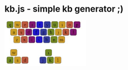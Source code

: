 # kb.js - simple kb generator ;) 
![kb.js](https://github.com/xmxstudio/kb.js/blob/main/ss.gif?raw=true)
